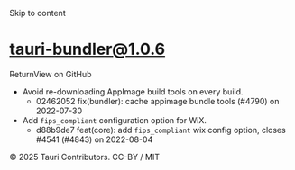 Skip to content
# tauri-bundler@1.0.6
ReturnView on GitHub
  * Avoid re-downloading AppImage build tools on every build. 
    * 02462052 fix(bundler): cache appimage bundle tools (#4790) on 2022-07-30
  * Add `fips_compliant` configuration option for WiX. 
    * d88b9de7 feat(core): add `fips_compliant` wix config option, closes #4541 (#4843) on 2022-08-04


© 2025 Tauri Contributors. CC-BY / MIT
